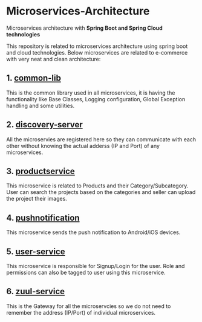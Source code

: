 # Microservices-Architecture
Microservices architecture with **Spring Boot and Spring Cloud technologies**

This repository is related to microservices architecture using spring boot and cloud technologies. Below microservices are related to e-commerce with very neat and clean architecture:

## 1. [common-lib](https://github.com/ShyamJiPatel/Microservcies-Architecture/tree/master/common-lib "Common Library")
This is the common library used in all microservices, it is having the functionality like Base Classes, Logging configuration, Global Exception handling and some utilities.
## 2. [discovery-server](https://github.com/ShyamJiPatel/Microservcies-Architecture/tree/master/discovery-server "Discovery Microservice")
All the microservies are registered here so they can communicate with each other without knowing the actual adderss (IP and Port) of any microservices.
## 3. [productservice](https://github.com/ShyamJiPatel/Microservcies-Architecture/tree/master/productservice "Product Microservice")
This microservice is related to Products and their Category/Subcategory. User can search the projects based on the categories and seller can upload the project their images.
## 4. [pushnotification](https://github.com/ShyamJiPatel/Microservcies-Architecture/tree/master/pushnotification "Push Notification Microservice")
This microservice sends the push notification to Android/iOS devices.
## 5. [user-service](https://github.com/ShyamJiPatel/Microservcies-Architecture/tree/master/user-service "User Microservice")
This microservice is responsible for Signup/Login for the user. Role and permissions can also be tagged to user using this microservice.
## 6. [zuul-service](https://github.com/ShyamJiPatel/Microservcies-Architecture/tree/master/zuul-server "Zuul Microservices")
This is the Gateway for all the microservcies so we do not need to remember the address (IP/Port) of individual microservices.




